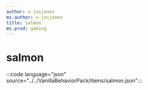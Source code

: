 ```yaml
---
author: v-josjones
ms.author: v-josjones
title: salmon
ms.prod: gaming
---
```


# salmon

:::code language="json" source="../../VanillaBehaviorPack/items/salmon.json":::